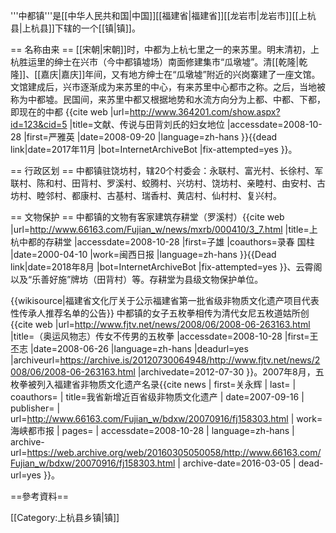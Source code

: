 '''中都镇'''是[[中华人民共和国|中国]][[福建省|福建省]][[龙岩市|龙岩市]][[上杭县|上杭县]]下辖的一个[[镇|镇]]。

== 名称由来 ==
[[宋朝|宋朝]]时，中都为上杭七里之一的来苏里。明末清初，上杭胜运里的绅士在兴市（今中都镇墟场）南面修建集市“瓜墩墟”。清[[乾隆|乾隆]]、[[嘉庆|嘉庆]]年间，又有地方绅士在“瓜墩墟”附近的兴岗寨建了一座文馆。文馆建成后，兴市逐渐成为来苏里的中心，有来苏里中心都市之称。之后，当地被称为中都墟。民国间，来苏里中都又根据地势和水流方向分为上都、中都、下都，即现在的中都<ref> {{cite web |url=http://www.364201.com/show.aspx?id=123&cid=5 |title=文献、传说与田背刘氏的妇女地位 |accessdate=2008-10-28 |first=严雅英 |date=2008-09-20 |language=zh-hans }}{{dead link|date=2017年11月 |bot=InternetArchiveBot |fix-attempted=yes }}</ref>。

== 行政区划 ==
中都镇驻饶坊村，辖20个村委会：永联村、富光村、长徐村、军联村、陈和村、田背村、罗溪村、蛟腾村、兴坊村、饶坊村、亲睦村、由安村、古坊村、睦邻村、都康村、古基村、瑞香村、黄店村、仙村村、复兴村。

== 文物保护 ==
中都镇的文物有客家建筑存耕堂（罗溪村）<ref>{{cite web |url=http://www.66163.com/Fujian_w/news/mxrb/000410/3_7.html |title=上杭中都的存耕堂 |accessdate=2008-10-28 |first=子雄 |coauthors=录春 国柱 |date=2000-04-10 |work=闽西日报 |language=zh-hans }}{{Dead link|date=2018年8月 |bot=InternetArchiveBot |fix-attempted=yes }}</ref>、云霄阁以及“乐善好施”牌坊（田背村）等。存耕堂为县级文物保护单位。

{{wikisource|福建省文化厅关于公示福建省第一批省级非物质文化遗产项目代表性传承人推荐名单的公告}}
中都镇的女子五枚拳相传为清代女尼五枚道姑所创<ref> {{cite web |url=http://www.fjtv.net/news/2008/06/2008-06-263163.html |title=（奥运风物志）传女不传男的五枚拳 |accessdate=2008-10-28 |first=王丕志 |date=2008-06-26 |language=zh-hans |deadurl=yes |archiveurl=https://archive.is/20120730064948/http://www.fjtv.net/news/2008/06/2008-06-263163.html |archivedate=2012-07-30 }}</ref>。2007年8月，五枚拳被列入福建省非物质文化遗产名录<ref>{{cite news | first=关永辉 | last= | coauthors= | title=我省新增近百省级非物质文化遗产 | date=2007-09-16 | publisher= | url=http://www.66163.com/Fujian_w/bdxw/20070916/fj158303.html | work=海峡都市报 | pages= | accessdate=2008-10-28 | language=zh-hans | archive-url=https://web.archive.org/web/20160305050058/http://www.66163.com/Fujian_w/bdxw/20070916/fj158303.html | archive-date=2016-03-05 | dead-url=yes }}</ref>。

==參考資料==
<div class="references-small">
<references />
</div>
[[Category:上杭县乡镇|镇]]
